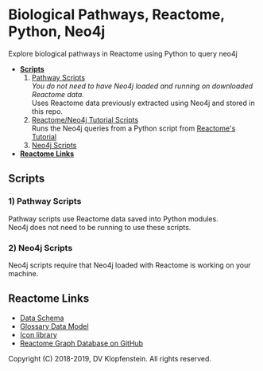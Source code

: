 # Biological Pathways, Reactome, Python, Neo4j
Explore biological pathways in Reactome using Python to query neo4j

  * [**Scripts**](#scripts)
    1. [Pathway Scripts](#pathway_scripts)     
       _You do not need to have Neo4j loaded and running on downloaded Reactome data._    
       Uses Reactome data previously extracted using Neo4j and stored in this repo.    
    2. [Reactome/Neo4j Tutorial Scripts](#neo4j_scripts)    
       Runs the Neo4j queries from a Python script from [Reactome's Tutorial](https://reactome.org/dev/graph-database/extract-participating-molecules)
    3. [Neo4j Scripts](#neo4j_scripts)
  * [**Reactome Links**](#reactome_links)

## Scripts

### 1) Pathway Scripts
Pathway scripts use Reactome data saved into Python modules.    
Neo4j does not need to be running to use these scripts.    

### 2) Neo4j Scripts
Neo4j scripts require that Neo4j loaded with Reactome is working on your machine.

## Reactome Links
  * [Data Schema](https://reactome.org/content/schema/DatabaseObject)    
  * [Glossary Data Model](http://wiki.reactome.org/index.php/Glossary_Data_Model)    
  * [Icon library](https://reactome.org/icon-lib)    
  * [Reactome Graph Database on GitHub](https://github.com/reactome/graph-core)    

Copyright (C) 2018-2019, DV Klopfenstein. All rights reserved.
